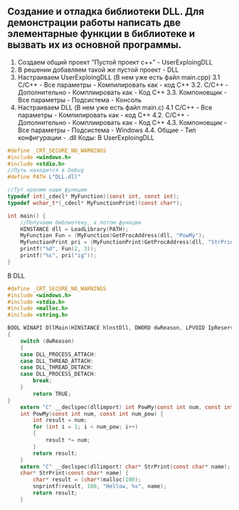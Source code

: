 ## Создание и отладка библиотеки DLL. Для демонстрации работы написать две элементарные функции в библиотеке и вызвать их из основной программы.

1. Создаем общий проект "Пустой проект c++" - UserExploingDLL 
2. В решении добавляем такой же пустой проект - DLL
3. Настраиваем UserExploingDLL (В нем уже есть файл main.cpp)
3.1 C/C++ - Все параметры - Компилировать как - код С++
3.2. С/C++ - Дополнительно - Комплиировать как - Код C++
3.3. Компоновщик - Все параметры - Подсистема - Консоль
4. Настраиваем DLL (В нем уже есть файл main.c)
4.1 C/C++ - Все параметры - Компилировать как - код С++
4.2. С/C++ - Дополнительно - Комплиировать как - Код C++
4.3. Компоновщик - Все параметры - Подсистема - Windows
4.4. Общие - Тип конфигурации - .dll
Коды:
В UserExploingDLL
```C
#define _CRT_SECURE_NO_WARNINGS
#include <windows.h>
#include <stdio.h>
//Путь находится в Debug
#define PATH L"DLL.dll"

//Тут храним наши функции
typedef int(_cdecl* MyFunction)(const int, const int);
typedef wchar_t*(_cdecl* MyFunctionPrint)(const char*);

int main() {
	//Получаем библиотеку, а потом функции
	HINSTANCE dll = LoadLibrary(PATH);
	MyFunction Fun = (MyFunction)GetProcAddress(dll, "PowMy");
	MyFunctionPrint pri = (MyFunctionPrint)GetProcAddress(dll, "StrPrint");
	printf("%d", Fun(2, 3));
	printf("%s", pri("ig"));
}
```
В DLL
```C
#define _CRT_SECURE_NO_WARNINGS
#include <windows.h>
#include <stdio.h>
#include <malloc.h>
#include <string.h>

BOOL WINAPI DllMain(HINSTANCE hlnstDll, DWORD dwReason, LPVOID IpReserved)
{
	switch (dwReason)
	{
	case DLL_PROCESS_ATTACH:
	case DLL_THREAD_ATTACH:
	case DLL_THREAD_DETACH:
	case DLL_PROCESS_DETACH:
		break;
	}
		return TRUE;
}
	extern "C" __declspec(dllimport) int PowMy(const int num, const int num_pow);
	int PowMy(const int num, const int num_pow) {
		int result = num;
		for (int i = 1; i < num_pow; i++)
		{
			result *= num;
		}
		return result;
	}
	extern "C" __declspec(dllimport) char* StrPrint(const char* name);
	char* StrPrint(const char* name) {
		char* result = (char*)malloc(100);
		snprintf(result, 100, "Hellow, %s", name);
		return result;
	}
```
